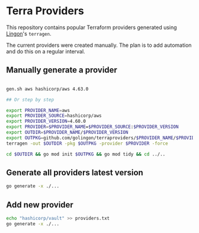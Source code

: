 # Terra Providers

This repository contains popular Terraform providers generated using [Lingon](https://github.com/volvo-cars/lingon)'s `terragen`.

The current providers were created manually.
The plan is to add automation and do this on a regular interval.

## Manually generate a provider

```bash

gen.sh aws hashicorp/aws 4.63.0

## Or step by step

export PROVIDER_NAME=aws
export PROVIDER_SOURCE=hashicorp/aws
export PROVIDER_VERSION=4.60.0
export PROVIDER=$PROVIDER_NAME=$PROVIDER_SOURCE:$PROVIDER_VERSION
export OUTDIR=$PROVIDER_NAME/$PROVIDER_VERSION
export OUTPKG=github.com/golingon/terraproviders/$PROVIDER_NAME/$PROVIDER_VERSION
terragen -out $OUTDIR -pkg $OUTPKG -provider $PROVIDER -force

cd $OUTDIR && go mod init $OUTPKG && go mod tidy && cd ../..
```

## Generate all providers latest version

```bash
go generate -x ./...
```

## Add new provider

```bash
echo "hashicorp/vault" >> providers.txt
go generate -x ./...
```
